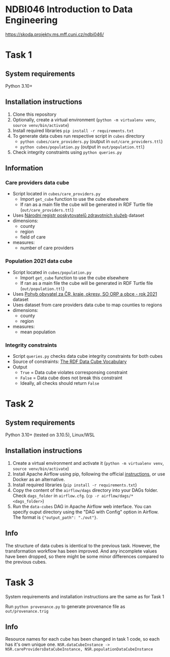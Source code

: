 # NDBI046 Introduction to Data Engineering
https://skoda.projekty.ms.mff.cuni.cz/ndbi046/

# Task 1
## System requirements
Python 3.10+

## Installation instructions
1. Clone this repository
2. Optionally, create a virtual environment (`python -m virtualenv venv`, `source venv/bin/activate`)
3. Install required libraries `pip install -r requirements.txt`
4. To generate data cubes run respective script in `cubes` directory
    - `python cubes/care_providers.py` (output in `out/care_providers.ttl`)
    - `python cubes/population.py` (output in `out/population.ttl`)
5. Check integrity constraints using `python queries.py`

## Information
### Care providers data cube
- Script located in `cubes/care_providers.py`
  - Import `get_cube` function to use the cube elsewhere 
  - If ran as a main file the cube will be generated in RDF Turtle file (`out/care_providers.ttl`)
- Uses [Národní registr poskytovatelů zdravotních služeb](https://data.gov.cz/datov%C3%A1-sada?iri=https://data.gov.cz/zdroj/datov%C3%A9-sady/https---opendata.mzcr.cz-api-3-action-package_show-id-nrpzs) dataset
- dimensions:
  - county
  - region
  - field of care
- measures:
  - number of care providers

### Population 2021 data cube
- Script located in `cubes/population.py`
  - Import `get_cube` function to use the cube elsewhere 
  - If ran as a main file the cube will be generated in RDF Turtle file (`out/population.ttl`)
- Uses [Pohyb obyvatel za ČR, kraje, okresy, SO ORP a obce - rok 2021](https://data.gov.cz/datov%C3%A1-sada?iri=https%3A%2F%2Fdata.gov.cz%2Fzdroj%2Fdatov%C3%A9-sady%2F00025593%2F12032e1445fd74fa08da79b14137fc29) dataset
- Uses dataset from care providers data cube to map counties to regions
- dimensions:
  - county
  - region
- measures:
  - mean population

### Integrity constraints
- Script `queries.py` checks data cube integrity constraints for both cubes
- Source of constraints: [The RDF Data Cube Vocabulary](https://www.w3.org/TR/vocab-data-cube/#h3_wf-rules)
- Output
  - `True` = Data cube violates corresponsing constraint
  - `False` = Data cube does not break this constraint
  - Ideally, all checks should return `False`

# Task 2
## System requirements
Python 3.10+ (tested on 3.10.5), Linux/WSL

## Installation instructions
1. Create a virtual environment and activate it 
(`python -m virtualenv venv`, `source venv/bin/activate`)
2. Install Apache Airflow using pip, following the official [instructions](https://airflow.apache.org/docs/apache-airflow/stable/start.html), or use Docker as an alternative.
3. Install required libraries (`pip install -r requirements.txt`)
4. Copy the content of the `airflow/dags` directory into your DAGs folder. Check `dags_folder` in `airflow.cfg`. (`cp -r airflow/dags/* <dags_folder>`)
5. Run the `data-cubes` DAG in Apache Airflow web interface. You can specify ouput directory using the "DAG with Config" option in Airflow. The format is `{"output_path": "./out"}`.

## Info
The structure of data cubes is identical to the previous task. 
However, the transformation workflow has been improved. And any incomplete values have been dropped, so there might be some minor differences compared to the previous cubes.

# Task 3
System requirements and installation instructions are the same as for Task 1

Run `python provenance.py` to generate provenance file as  `out/provenance.trig`

## Info
Resource names for each cube has been changed in task 1 code, so each has it's own unique one.
`NSR.dataCubeInstance -> NSR.careProvidersDataCubeInstance, NSR.populationDataCubeInstance`